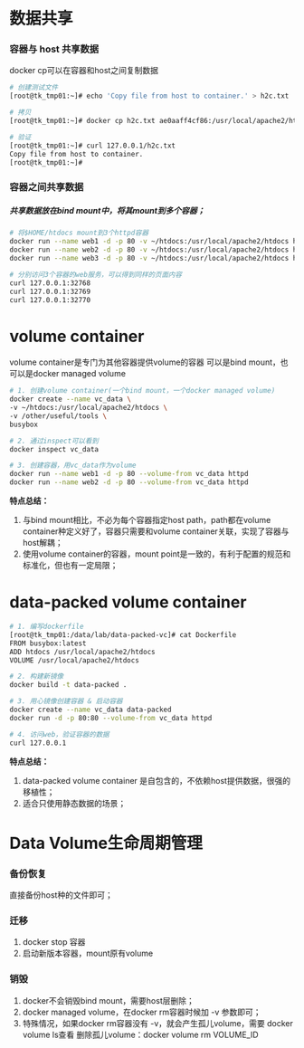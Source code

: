 
# 数据共享

### 容器与 host 共享数据

docker cp可以在容器和host之间复制数据

```bash
# 创建测试文件
[root@tk_tmp01:~]# echo 'Copy file from host to container.' > h2c.txt

# 拷贝
[root@tk_tmp01:~]# docker cp h2c.txt ae0aaff4cf86:/usr/local/apache2/htdocs

# 验证
[root@tk_tmp01:~]# curl 127.0.0.1/h2c.txt
Copy file from host to container.
[root@tk_tmp01:~]#
```

### 容器之间共享数据

##### 共享数据放在bind mount中，将其mount到多个容器；

```bash
# 将$HOME/htdocs mount到3个httpd容器
docker run --name web1 -d -p 80 -v ~/htdocs:/usr/local/apache2/htdocs httpd
docker run --name web2 -d -p 80 -v ~/htdocs:/usr/local/apache2/htdocs httpd
docker run --name web3 -d -p 80 -v ~/htdocs:/usr/local/apache2/htdocs httpd

# 分别访问3个容器的web服务，可以得到同样的页面内容
curl 127.0.0.1:32768
curl 127.0.0.1:32769
curl 127.0.0.1:32770

```

# volume container

volume container是专门为其他容器提供volume的容器
可以是bind mount，也可以是docker managed volume


```bash
# 1. 创建volume container(一个bind mount，一个docker managed volume)
docker create --name vc_data \
-v ~/htdocs:/usr/local/apache2/htdocs \
-v /other/useful/tools \
busybox

# 2. 通过inspect可以看到
docker inspect vc_data

# 3. 创建容器，用vc_data作为volume
docker run --name web1 -d -p 80 --volume-from vc_data httpd
docker run --name web2 -d -p 80 --volume-from vc_data httpd

```

**特点总结：**
1. 与bind mount相比，不必为每个容器指定host path，path都在volume container种定义好了，容器只需要和volume container关联，实现了容器与host解耦；
2. 使用volume container的容器，mount point是一致的，有利于配置的规范和标准化，但也有一定局限；

# data-packed volume container

```bash
# 1. 编写dockerfile
[root@tk_tmp01:/data/lab/data-packed-vc]# cat Dockerfile
FROM busybox:latest
ADD htdocs /usr/local/apache2/htdocs
VOLUME /usr/local/apache2/htdocs

# 2. 构建新镜像
docker build -t data-packed .

# 3. 用心镜像创建容器 & 启动容器
docker create --name vc_data data-packed
docker run -d -p 80:80 --volume-from vc_data httpd

# 4. 访问web，验证容器的数据
curl 127.0.0.1

```

**特点总结：**
1. data-packed volume container 是自包含的，不依赖host提供数据，很强的移植性；
2. 适合只使用静态数据的场景；



# Data Volume生命周期管理

### 备份恢复
直接备份host种的文件即可；

### 迁移
1. docker stop 容器
2. 启动新版本容器，mount原有volume

### 销毁
1. docker不会销毁bind mount，需要host层删除；
2. docker managed volume，在docker rm容器时候加 -v 参数即可；
3. 特殊情况，如果docker rm容器没有 -v，就会产生孤儿volume，需要 docker volume ls查看
删除孤儿volume：docker volume rm VOLUME_ID















